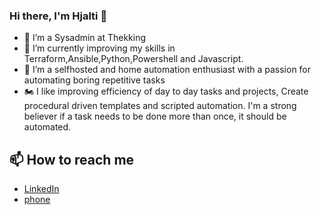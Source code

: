 ### Hi there, I'm Hjalti 👋

- 🔭 I’m a Sysadmin at Thekking
- 🌱 I’m currently improving my skills in Terraform,Ansible,Python,Powershell and Javascript.
- 👯 I’m a selfhosted and home automation enthusiast with a passion for automating boring repetitive tasks
- 🏍 I like improving efficiency of day to day tasks and projects, Create procedural driven templates and scripted automation.
     I'm a strong believer if a task needs to be done more than once, it should be automated.

## 📫 How to reach me 
- [LinkedIn](https://www.linkedin.com/in/hjalti1/)
- [phone](https://ja.is/e/3W7gW/)

